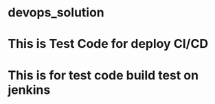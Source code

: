 # devops_solution
# This is Test Code for deploy CI/CD
# This is for test code build test on jenkins
